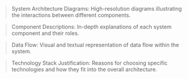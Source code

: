 > System Architecture Diagrams: High-resolution diagrams illustrating the interactions between different components.

> Component Descriptions: In-depth explanations of each system component and their roles.

> Data Flow: Visual and textual representation of data flow within the system.

> Technology Stack Justification: Reasons for choosing specific technologies and how they fit into the overall architecture.

